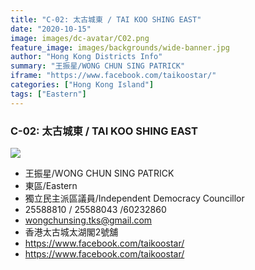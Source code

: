 ```yaml
---
title: "C-02: 太古城東 / TAI KOO SHING EAST"
date: "2020-10-15"
image: images/dc-avatar/C02.png
feature_image: images/backgrounds/wide-banner.jpg
author: "Hong Kong Districts Info"
summary: "王振星/WONG CHUN SING PATRICK"
iframe: "https://www.facebook.com/taikoostar/"
categories: ["Hong Kong Island"]
tags: ["Eastern"]
---
```


### C-02: 太古城東 / TAI KOO SHING EAST  
![](/images/dc-avatar/C02.png)  

 - 王振星/WONG CHUN SING PATRICK  
 - 東區/Eastern  
 - 獨立民主派區議員/Independent Democracy Councillor  
 - 25588810 / 25588043 /60232860  
 - wongchunsing.tks@gmail.com  
 - 香港太古城太湖閣2號舖  
 - https://www.facebook.com/taikoostar/  
 - https://www.facebook.com/taikoostar/
